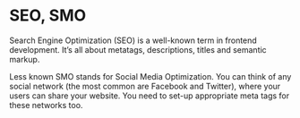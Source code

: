 # SEO, SMO

Search Engine Optimization (SEO) is a well-known term in frontend development. It’s all about metatags, descriptions, titles and semantic markup.

Less known SMO stands for Social Media Optimization. You can think of any social network (the most common are Facebook and Twitter), where your users can share your website. You need to set-up appropriate meta tags for these networks too.
